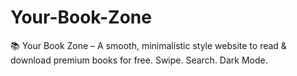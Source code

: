 # Your-Book-Zone
📚 Your Book Zone – A smooth, minimalistic style website to read &amp; download premium books for free. Swipe. Search. Dark Mode.
